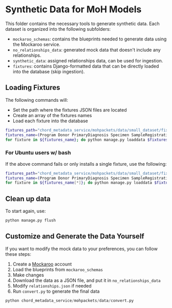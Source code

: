 # Synthetic Data for MoH Models

This folder contains the necessary tools to generate synthetic data. Each dataset is organized into the following subfolders:

- `mockaroo_schemas`: contains the blueprints needed to generate data using the Mockaroo service.
- `no_relationships_data`: generated mock data that doesn't include any relationships.
- `synthetic_data`: assigned relationships data, can be used for ingestion.
- `fixtures`: contains Django-formatted data that can be directly loaded into the database (skip ingestion).

## Loading Fixtures

The following commands will:

- Set the path where the fixtures JSON files are located
- Create an array of the fixtures names
- Load each fixture into the database

```bash
fixtures_path="chord_metadata_service/mohpackets/data/small_dataset/fixtures"
fixtures_name=(Program Donor PrimaryDiagnosis Specimen SampleRegistration Treatment Chemotherapy HormoneTherapy Radiation Immunotherapy Surgery FollowUp Biomarker Comorbidity)
for fixture in ${fixtures_name}; do python manage.py loaddata $fixtures_path/$fixture.json; done
```

### For Ubuntu users w/ bash
If the above command fails or only installs a single fixture, use the following:

```bash
fixtures_path="chord_metadata_service/mohpackets/data/small_dataset/fixtures"
fixtures_name=(Program Donor PrimaryDiagnosis Specimen SampleRegistration Treatment Chemotherapy HormoneTherapy Radiation Immunotherapy Surgery FollowUp Biomarker Comorbidity)
for fixture in ${fixtures_name[*]}; do python manage.py loaddata $fixtures_path/$fixture.json; done
```

## Clean up data

To start again, use:

```bash
python manage.py flush
```

## Customize and Generate the Data Yourself

If you want to modify the mock data to your preferences, you can follow these steps:

1. Create a [Mockaroo](https://www.mockaroo.com/) account
2. Load the blueprints from `mockaroo_schemas`
3. Make changes
4. Download the data as a JSON file, and put it in `no_relationships_data`
5. Modify `relationships.json` if needed
6. Run `convert.py` to generate the final data

```python
python chord_metadata_service/mohpackets/data/convert.py
```
